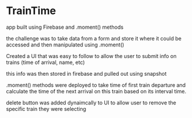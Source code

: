 # TrainTime
app built using Firebase and .moment() methods

the challenge was to take data from a form and store it where it could be accessed and then manipulated using .moment()

Created a UI that was easy to follow to allow the user to submit info on trains (time of arrival, name, etc)

this info was then stored in firebase and pulled out using snapshot

.moment() methods were deployed to take time of first train departure and calculate the time of the next arrival on this train based on
its interval time.

delete button was added dynaimcally to UI to allow user to remove the specific train they were selecting
